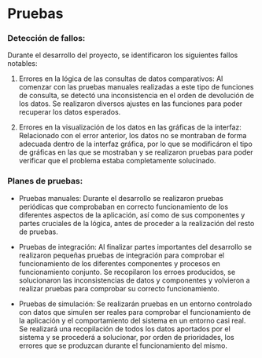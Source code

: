 # Pruebas

### Detección de fallos:

Durante el desarrollo del proyecto, se identificaron los siguientes fallos notables:

1. Errores en la lógica de las consultas de datos comparativos: Al comenzar con las pruebas manuales realizadas a este tipo de funciones de consulta, se detectó una inconsistencia en el orden de devolución de los datos. Se realizaron diversos ajustes en las funciones para poder recuperar los datos esperados.

2. Errores en la visualización de los datos en las gráficas de la interfaz: Relacionado con el error anterior, los datos no se montraban de forma adecuada dentro de la interfaz gráfica, por lo que se modificáron el tipo de gráficas en las que se mostraban y se realizaron pruebas para poder verificar que el problema estaba completamente solucinado.

### Planes de pruebas:

* Pruebas manuales: Durante el desarrollo se realizaron pruebas periódicas que comprobaban en correcto funcionamiento de los diferentes aspectos de la aplicación, así como de sus componentes y partes cruciales de la lógica, antes de proceder a la realización del resto de pruebas.

* Pruebas de integración: Al finalizar partes importantes del desarrollo se realizaron pequeñas pruebas de integración para comprobar el funcionamiento de los diferentes componentes y procesos en funcionamiento conjunto. Se recopilaron los erroes producidos, se solucionaron las inconsistencias de datos y componentes y volvieron a realizar pruebas para comprobar su correcto funcionamiento.

* Pruebas de simulación: Se realizarán pruebas en un entorno controlado con datos que simulen ser reales para comprobar el funcionamiento de la aplicación y el comportamiento del sistema en un entorno casi real. Se realizará una recopilación de todos los datos aportados por el sistema y se procederá a solucionar, por orden de prioridades, los errores que se produzcan durante el funcionamiento del mismo.
